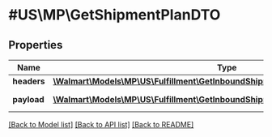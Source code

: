 # #US\MP\GetShipmentPlanDTO

## Properties

Name | Type | Description | Notes
------------ | ------------- | ------------- | -------------
**headers** | [**\Walmart\Models\MP\US\Fulfillment\GetInboundShipments200ResponseHeaders**](GetInboundShipments200ResponseHeaders.md) |  | [optional]
**payload** | [**\Walmart\Models\MP\US\Fulfillment\GetInboundShipments200ResponsePayloadInner[]**](GetInboundShipments200ResponsePayloadInner.md) | response payload | [optional]


[[Back to Model list]](../) [[Back to API list]](../../Api/US/MP) [[Back to README]](../../README.md)
